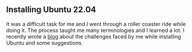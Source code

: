 
## Installing Ubuntu 22.04
It was a difficult task for me and I went through a roller coaster ride while doing it. The process taught me many terminologies and I learned a lot. I recently wrote a [blog](https://dev.to/santoydv/challenges-faced-while-installing-ubuntu-lf0)
about the challenges faced by me while installing Ubuntu and some suggestions.